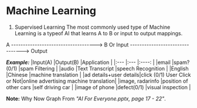 # Machine Learning

1. Supervised Learning
The most commonly used type of Machine Learning is a typeof AI that learns A to B or input to output mappings.

A ------------------------------------> B
Or
Input --------------------------------> Output

**_Example:_**
|Input(A)                 |Output(B)                    |Application                           |
|:---                     |:---                         |:----:                                |
|email                    |spam? (0/1)                  |spam Filtering                        |
|audio                    |Text Transcript              |speech Recognition                    |
|English                  |Chinese                      |machine translation                   |
|ad details+user details|click (0/1) User Click or Not|online advertising machine translation|
|image, radarinfo         |position of other cars       |self driving car                      |
|image of phone           |defect(0/1)                  |visual inspection                     |

**Note:** Why Now Graph From _"AI For Everyone.pptx, page 17 - 22"_.